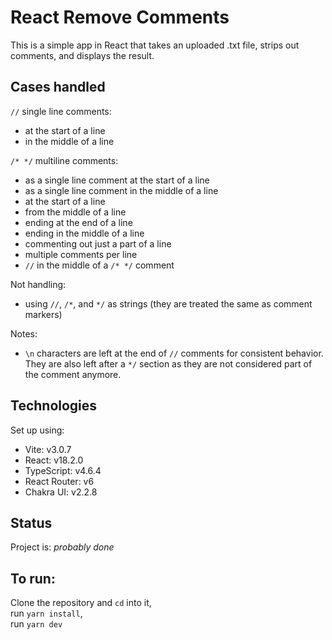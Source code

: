 # React Remove Comments

This is a simple app in React that takes an uploaded .txt file, strips out comments, and displays the result.

## Cases handled

`//` single line comments:

- at the start of a line
- in the middle of a line

`/* */` multiline comments:

- as a single line comment at the start of a line
- as a single line comment in the middle of a line
- at the start of a line
- from the middle of a line
- ending at the end of a line
- ending in the middle of a line
- commenting out just a part of a line
- multiple comments per line
- `//` in the middle of a `/* */` comment

Not handling:

- using `//`, `/*`, and `*/` as strings (they are treated the same as comment markers)

Notes:

- `\n` characters are left at the end of `//` comments for consistent behavior. They are also left after a `*/` section as they are not considered part of the comment anymore.

## Technologies

Set up using:

- Vite: v3.0.7
- React: v18.2.0
- TypeScript: v4.6.4
- React Router: v6
- Chakra UI: v2.2.8

## Status

Project is: _probably done_

## To run:

Clone the repository and `cd` into it,  
run `yarn install`,  
run `yarn dev`
